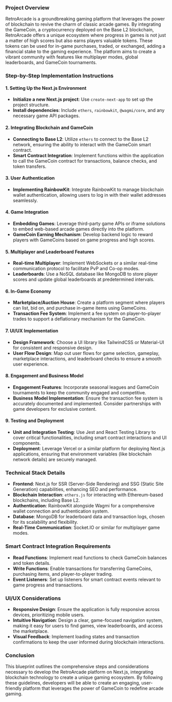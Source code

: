 ### Project Overview

RetroArcade is a groundbreaking gaming platform that leverages the power of blockchain to revive the charm of classic arcade games. By integrating the GameCoin, a cryptocurrency deployed on the Base L2 blockchain, RetroArcade offers a unique ecosystem where progress in games is not just a matter of high scores but also earns players valuable tokens. These tokens can be used for in-game purchases, traded, or exchanged, adding a financial stake to the gaming experience. The platform aims to create a vibrant community with features like multiplayer modes, global leaderboards, and GameCoin tournaments.

### Step-by-Step Implementation Instructions

#### 1. Setting Up the Next.js Environment

- **Initialize a new Next.js project**: Use `create-next-app` to set up the project structure.
- **Install dependencies**: Include `ethers`, `rainbowkit`, `@wagmi/core`, and any necessary game API packages.

#### 2. Integrating Blockchain and GameCoin

- **Connecting to Base L2**: Utilize `ethers` to connect to the Base L2 network, ensuring the ability to interact with the GameCoin smart contract.
- **Smart Contract Integration**: Implement functions within the application to call the GameCoin contract for transactions, balance checks, and token transfers.

#### 3. User Authentication

- **Implementing RainbowKit**: Integrate RainbowKit to manage blockchain wallet authentication, allowing users to log in with their wallet addresses seamlessly.

#### 4. Game Integration

- **Embedding Games**: Leverage third-party game APIs or iframe solutions to embed web-based arcade games directly into the platform.
- **GameCoin Earning Mechanism**: Develop backend logic to reward players with GameCoins based on game progress and high scores.

#### 5. Multiplayer and Leaderboard Features

- **Real-time Multiplayer**: Implement WebSockets or a similar real-time communication protocol to facilitate PvP and Co-op modes.
- **Leaderboards**: Use a NoSQL database like MongoDB to store player scores and update global leaderboards at predetermined intervals.

#### 6. In-Game Economy

- **Marketplace/Auction House**: Create a platform segment where players can list, bid on, and purchase in-game items using GameCoins.
- **Transaction Fee System**: Implement a fee system on player-to-player trades to support a deflationary mechanism for the GameCoin.

#### 7. UI/UX Implementation

- **Design Framework**: Choose a UI library like TailwindCSS or Material-UI for consistent and responsive design.
- **User Flow Design**: Map out user flows for game selection, gameplay, marketplace interactions, and leaderboard checks to ensure a smooth user experience.

#### 8. Engagement and Business Model

- **Engagement Features**: Incorporate seasonal leagues and GameCoin tournaments to keep the community engaged and competitive.
- **Business Model Implementation**: Ensure the transaction fee system is accurately documented and implemented. Consider partnerships with game developers for exclusive content.

#### 9. Testing and Deployment

- **Unit and Integration Testing**: Use Jest and React Testing Library to cover critical functionalities, including smart contract interactions and UI components.
- **Deployment**: Leverage Vercel or a similar platform for deploying Next.js applications, ensuring that environment variables (like blockchain network details) are securely managed.

### Technical Stack Details

- **Frontend**: Next.js for SSR (Server-Side Rendering) and SSG (Static Site Generation) capabilities, enhancing SEO and performance.
- **Blockchain Interaction**: `ethers.js` for interacting with Ethereum-based blockchains, including Base L2.
- **Authentication**: RainbowKit alongside Wagmi for a comprehensive wallet connection and authentication system.
- **Database**: MongoDB for leaderboard data and transaction logs, chosen for its scalability and flexibility.
- **Real-Time Communication**: Socket.IO or similar for multiplayer game modes.

### Smart Contract Integration Requirements

- **Read Functions**: Implement read functions to check GameCoin balances and token details.
- **Write Functions**: Enable transactions for transferring GameCoins, purchasing items, and player-to-player trading.
- **Event Listeners**: Set up listeners for smart contract events relevant to game progress and transactions.

### UI/UX Considerations

- **Responsive Design**: Ensure the application is fully responsive across devices, prioritizing mobile users.
- **Intuitive Navigation**: Design a clear, game-focused navigation system, making it easy for users to find games, view leaderboards, and access the marketplace.
- **Visual Feedback**: Implement loading states and transaction confirmations to keep the user informed during blockchain interactions.

### Conclusion

This blueprint outlines the comprehensive steps and considerations necessary to develop the RetroArcade platform on Next.js, integrating blockchain technology to create a unique gaming ecosystem. By following these guidelines, developers will be able to create an engaging, user-friendly platform that leverages the power of GameCoin to redefine arcade gaming.